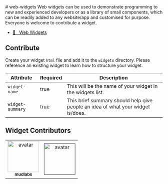 <html><head></head><body># web-widgets
Web widgets can be used to demonstrate programming to new and experienced developers or as a library of small components, which can be readily added to any website/app and customised for purpose. Everyone is welcome to contribute a widget.

- [:link: &nbsp; Web Widgets](https://mudlabs.github.io/web-widgets)


## Contribute
Create your widget `html` file and add it to the `widgets` directory. Please reference an existing widget to learn how to structure your widget.

| Attribute | Required | Description |
| --- | --- | --- |
| `widget-name` | true | This will be the name of your widget in the widgets list. |
| `widget-summary` | true | This brief summary should help give people an idea of what your widget is/does. |



## Widget Contributors

<table>
  <tbody id="contributors">
    <tr>
      <td id="mudlabs" align="center">
        <a href="https://github.com/mudlabs">
          <img src="https://avatars.githubusercontent.com/u/32623552?v=4" width="100px;" alt="avatar"><br>
          <sub><b>mudlabs</b></sub>
        </a>
      </td>
    <td id="" align="center">
  <a href="">
    <img src="" width="100px;" alt="avatar"><br>
    <sub><b></b></sub>
  </a>
</td>
</tr>
  </tbody>
</table>




</body></html>